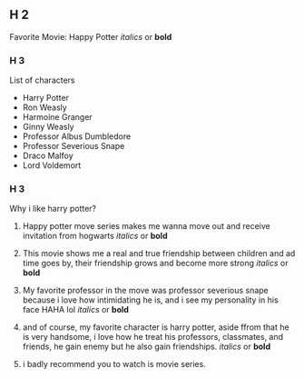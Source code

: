 
## H 2
Favorite Movie: Happy Potter *italics* or **bold**

### H 3
List of characters
- Harry Potter
- Ron Weasly
- Harmoine Granger
- Ginny Weasly
- Professor Albus Dumbledore
- Professor Severious Snape
- Draco Malfoy
- Lord Voldemort


### H 3
Why i like harry potter?

1.  Happy potter move series makes me wanna move out and receive invitation from hogwarts *italics* or **bold**

2. This movie shows me a real and true friendship between children and ad time goes by, their friendship grows and become more strong *italics* or **bold**

3.  My favorite professor in the move was professor severious snape because i love how intimidating he is, and i see my personality in his face HAHA lol *italics* or **bold**

4.  and of course, my favorite character is harry potter, aside ffrom that he is very handsome, i love how he treat his professors, classmates, and friends, he gain enemy but he also gain friendships. *italics* or **bold**

5. i badly recommend you to watch is movie series. 


